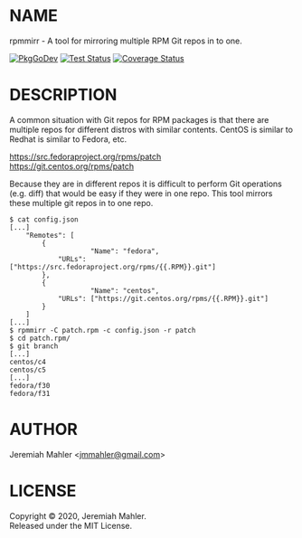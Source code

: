 # NAME

rpmmirr - A tool for mirroring multiple RPM Git repos in to one.

[![PkgGoDev](https://pkg.go.dev/badge/github.com/jmahler/rpmmirr)](https://pkg.go.dev/github.com/jmahler/rpmmirr)
[![Test Status](https://github.com/jmahler/rpmmirr/workflows/Tests/badge.svg)](https://github.com/jmahler/rpmmirr/actions?query=workflow%3ATests)
[![Coverage Status](https://coveralls.io/repos/github/jmahler/rpmmirr/badge.svg?branch=master)](https://coveralls.io/github/jmahler/rpmmirr?branch=master)

# DESCRIPTION

A common situation with Git repos for RPM packages is that there
are multiple repos for different distros with similar contents.
CentOS is similar to Redhat is similar to Fedora, etc.

  https://src.fedoraproject.org/rpms/patch<br>
  https://git.centos.org/rpms/patch

Because they are in different repos it is difficult to perform
Git operations (e.g. diff) that would be easy if they were in
one repo.  This tool mirrors these multiple git repos in to
one repo.


    $ cat config.json
    [...]
        "Remotes": [
            {
                        "Name": "fedora",
                "URLs": ["https://src.fedoraproject.org/rpms/{{.RPM}}.git"]
            },
            {
                        "Name": "centos",
                "URLs": ["https://git.centos.org/rpms/{{.RPM}}.git"]
            }
        ]
    [...]
    $ rpmmirr -C patch.rpm -c config.json -r patch
    $ cd patch.rpm/
    $ git branch
    [...]
    centos/c4
    centos/c5
    [...]
    fedora/f30
    fedora/f31

# AUTHOR

Jeremiah Mahler &lt;jmmahler@gmail.com&gt;

# LICENSE

Copyright &copy; 2020, Jeremiah Mahler.<br>
Released under the MIT License.
